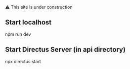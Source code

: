 ⚠️ This site is under construction

## Start localhost

npm run dev

## Start Directus Server (in api directory)

npx directus start
